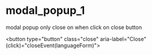 # modal_popup_1
modal popup only close on when click on close button

 <button type="button" class="close" aria-label="Close" (click)="closeEvent(languageForm)">
